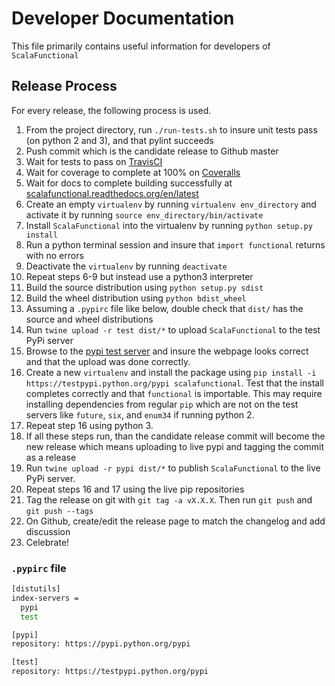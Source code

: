# Developer Documentation
This file primarily contains useful information for developers of `ScalaFunctional`

## Release Process
For every release, the following process is used.

1. From the project directory, run `./run-tests.sh` to insure unit tests pass (on python 2 and 3),
and that pylint succeeds
2. Push commit which is the candidate release to Github master
3. Wait for tests to pass on [TravisCI](https://travis-ci.org/EntilZha/ScalaFunctional)
4. Wait for coverage to complete at 100% on [Coveralls](https://coveralls.io/github/EntilZha/ScalaFunctional)
5. Wait for docs to complete building successfully at [scalafunctional.readthedocs.org/en/latest](http://scalafunctional.readthedocs.org/en/latest/)
6. Create an empty `virtualenv` by running `virtualenv env_directory` and activate it by running
`source env_directory/bin/activate`
7. Install `ScalaFunctional` into the virtualenv by running `python setup.py install`
8. Run a python terminal session and insure that `import functional` returns with no errors
9. Deactivate the `virtualenv` by running `deactivate`
10. Repeat steps 6-9 but instead use a python3 interpreter
11. Build the source distribution using `python setup.py sdist`
12. Build the wheel distribution using `python bdist_wheel`
13. Assuming a `.pypirc` file like below, double check that `dist/` has the source and wheel
distributions
14. Run `twine upload -r test dist/*` to upload `ScalaFunctional` to the test PyPi server
15. Browse to the [pypi test server](testpypi.python.org) and insure the webpage looks correct and
that the upload was done correctly.
16. Create a new `virtualenv` and install the package using `pip install -i https://testpypi.python.org/pypi scalafunctional`.
Test that the install completes correctly and that `functional` is importable. This may require
installing dependencies from regular `pip` which are not on the test servers like `future`, `six`,
and `enum34` if running python 2.
17. Repeat step 16 using python 3.
18. If all these steps run, than the candidate release commit will become the new release which
means uploading to live pypi and tagging the commit as a release
19. Run `twine upload -r pypi dist/*` to publish `ScalaFunctional` to the live PyPi server.
20. Repeat steps 16 and 17 using the live pip repositories
21. Tag the release on git with `git tag -a vX.X.X`. Then run `git push` and `git push --tags`
22. On Github, create/edit the release page to match the changelog and add discussion
23. Celebrate!


### `.pypirc` file
```bash
[distutils]
index-servers =
  pypi
  test

[pypi]
repository: https://pypi.python.org/pypi

[test]
repository: https://testpypi.python.org/pypi
```

